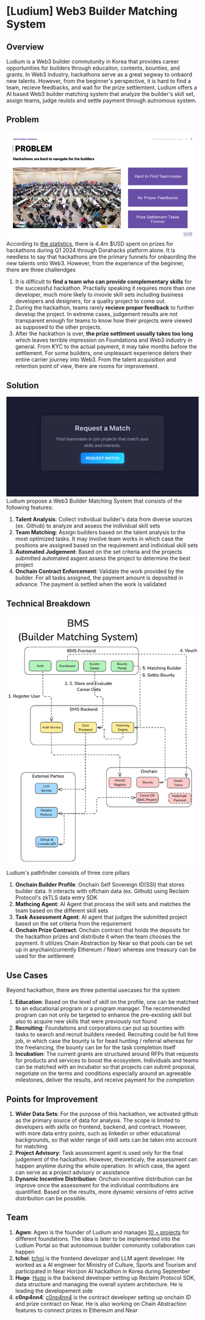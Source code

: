 # [Ludium] Web3 Builder Matching System

## Overview
Ludium is a Web3 builder commutunity in Korea that provides career opportunities for builders through educaiton, contents, bounties, and grants. In Web3 industry, hackathons serve as a great segway to onbaord new talents. However, from the beginner's perspective, it is hard to find a team, recieve feedbacks, and wait for the prize settlemtent. Ludium offers a AI based Web3 builder matching system that analyze the builder's skill set, assign teams, judge reulsts and settle payment through autnomous system.       

## Problem
![Problem](https://github.com/Ludium-Official/redacted-hackathon/blob/main/images/problem.png?raw=true)
According to [the statistics](https://www.risein.com/blog/are-web3-hackathons-truly-effective-a-critical-examination), there is 4.4m $USD spent on prizes for hackathons during Q1 2024 through Dorahacks platform alone. It is needless to say that hackathons are the primary funnels for onbaording the new talents onto Web3. However, from the experience of the beginner, there are three challendges
1. It is difficult to **find a team who can provide complementary skills** for the successful hackathon. Practially speaking it requires more than one developer, much more likely to invovle skill sets including business developers and designers, for a quality project to come out.   
2. During the hackathon, teams rarely **recieve proper feedback** to further develop the project. In extreme cases, judgement results are not transparent enough for teams to know how their projects were viewed as supposed to the other projects.
3. After the hackathon is over, **the prize settlment usually takes too long** which leaves terrible impression on Foundationa and Web3 industry in general. From KYC to the actual payment, it may take months before the settlement.
For some builders, one unpleasant experience deters their entire carrier journey into Web3. From the talent acquisition and retention point of view, there are rooms for improvement.

## Solution
![builder-matching-system](https://github.com/Ludium-Official/redacted-hackathon/blob/main/images/Builder%20matching%20system.png?raw=true)
Ludium propose a Web3 Builder Matching System that consists of the following features: 
1. **Talent Analysis**: Collect individual builder's data from diverse sources (ex. Github) to analyze and assess the individual skill sets
2. **Team Matching**: Assign builders based on the talent analysis to the most optimized tasks. It may involve team works in which case the positions are assigned based on the requirement and individual skill sets
3. **Automated Judgement**: Based on the set criteria and the projects submitted automated asgent assess the project to determine the best project
4. **Onchain Contract Enforcement**: Validate the work provided by the builder. For all tasks assigned, the payment amount is deposited in advance. The payment is settled when the work is validated
 

## Technical Breakdown
![BMS Redacted Overview](https://github.com/Ludium-Official/redacted-hackathon/blob/main/images/redacted.png?raw=true)

Ludium's pathfinder consists of three core pillars
1. **Onchain Builder Profile**: Onchain Self Sovereign ID(SSI) that stores builder data. It interacts with offchain data (ex. Github) using Reclaim Protocol's zkTLS data entry SDK
2. **Mathcing Agent**: AI Agent that process the skill sets and matches the team based on the different skill sets
3. **Task Assessment Agent**: AI agent that judges the submitted project based on the set criteria from the requirement
4. **Onchain Prize Contract**: Onchain contract that holds the deposits for the hackathon prizes and distribute it when the team chooses the payment. It utilizes Chain Abstraction by Near so that pools can be set up in anychain(currently Ethereum / Near) whereas one treasury can be used for the settlement

## Use Cases
Beyond hackathon, there are three potential usecases for the system 
1. **Education**: Based on the level of skill on the profile, one can be matched to an educational program or a program manager. The recommended program can not only be targeted to enhance the pre-existing skill but also to acquire new skills that were previously not found 
2. **Recruiting**: Foundations and corporations can put up bounties with tasks to search and recruit builders needed. Recruiting could be full time job, in which case the bounty is for head hunting / referral whereas for the freelancing, the bounty can be for the task completion itself
3. **Incubation**: The current grants are structured around RFPs that requests for products and services to boost the ecosystem. Individuals and teams can be matched with an incubator so that projects can submit proposal, negotiate on the terms and conditions especially around an agreeable milestones, deliver the results, and receive payment for the completion

## Points for Improvement
1. **Wider Data Sets**: For the purpose of this hackathon, we activated github as the primary source of data for analysis. The scope is limited to developers with skills on frontend, backend, and contract. However, with more data entry points, such as linkedin or other educational backgrounds, so that wider range of skill sets can be taken into account for matching
2. **Project Advisory**: Task assessment agent is used only for the final judgement of the hackathon. However, theoreticaly, the assessment can happen anytime during the whole operation. In which case, the agent can serve as a project advisory or assistance
3. **Dynamic Incentive Distribution**: Onchain incentive distribution can be improve once the assessment for the individual contributions are quantified. Based on the results, more dynamic versions of retro active distribution can be possible.

## Team
1. **Agwn**: Agwn is the founder of Ludium and manages [10 + projects](https://github.com/Ludium-Official) for different foundations. The idea is later to be implemented into the Ludium Portal so that autonomous builder community collaboration can happen 
2. **tchoi**: [tchoi](https://github.com/choidev617) is the frontend developer and LLM agent developer. He worked as a AI engineer for Ministry of Culture, Sports and Tourism and participated in Near Horizon AI hackathon in Korea during September 
3. **Hugo**: [Hugo](https://github.com/energyGiver) is the backend developer setting up Reclaim Protocol SDK, data structure and managing the overall system architecture. He is leading the developement side
4. **c0np4nn4**: [c0np4nn4](https://github.com/c0np4nn4) is the contract developer setting up onchain ID and prize contract on Near. He is also working on Chain Abstraction features to connect prizes in Ethereum and Near
